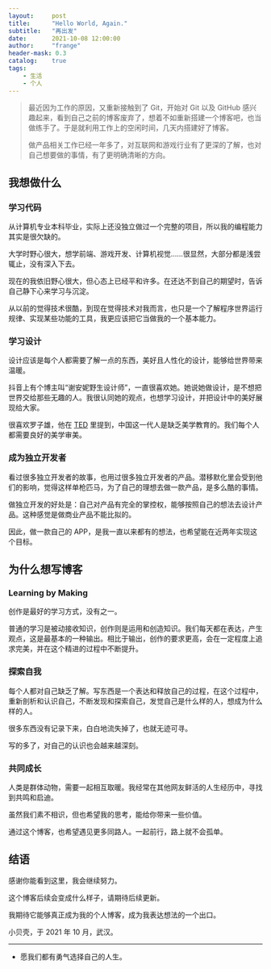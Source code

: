 ```yaml
---
layout:     post
title:      "Hello World, Again."
subtitle:   "再出发"
date:       2021-10-08 12:00:00
author:     "frange"
header-mask: 0.3
catalog:    true
tags:
    - 生活
    - 个人
---
```


> 最近因为工作的原因，又重新接触到了 Git，开始对 Git 以及 GitHub 感兴趣起来，看到自己之前的博客废弃了，想着不如重新搭建一个博客吧，也当做练手了。于是就利用工作上的空闲时间，几天内搭建好了博客。
>
>
> 做产品相关工作已经一年多了，对互联网和游戏行业有了更深的了解，也对自己想要做的事情，有了更明确清晰的方向。

## **我想做什么**

### 学习代码

从计算机专业本科毕业，实际上还没独立做过一个完整的项目，所以我的编程能力其实是很欠缺的。

大学时野心很大，想学前端、游戏开发、计算机视觉……很显然，大部分都是浅尝辄止，没有深入下去。

现在的我依旧野心很大，但心态上已经平和许多。在还达不到自己的期望时，告诉自己静下心来学习与沉淀。

从以前的觉得技术很酷，到现在觉得技术对我而言，也只是一个了解程序世界运行规律、实现某些功能的工具，我更应该把它当做我的一个基本能力。

### **学习设计**

设计应该是每个人都需要了解一点的东西，美好且人性化的设计，能够给世界带来温暖。

抖音上有个博主叫“谢安妮野生设计师”，一直很喜欢她。她说她做设计，是不想把世界交给那些无趣的人。我很认同她的观点，也想学习设计，并把设计中的美好展现给大家。

很喜欢罗子雄，他在 [TED](https://www.bilibili.com/video/BV1DW411i79u) 里提到，中国这一代人是缺乏美学教育的。我们每个人都需要良好的美学审美。

### 成为独立开发者

看过很多独立开发者的故事，也用过很多独立开发者的产品。潜移默化里会受到他们的影响，觉得这样单枪匹马，为了自己的理想去做一款产品，是多么酷的事情。

做独立开发的好处是：自己对产品有完全的掌控权，能够按照自己的想法去设计产品。这种感觉是做商业产品不能比拟的。

因此，做一款自己的 APP，是我一直以来都有的想法，也希望能在近两年实现这个目标。

## 为什么想写博客

### **Learning by Making**

创作是最好的学习方式，没有之一。

普通的学习是被动接收知识，创作则是运用和创造知识。我们每天都在表达，产生观点，这是最基本的一种输出。相比于输出，创作的要求更高，会在一定程度上追求完美，并在这个精进的过程中不断提升。

### **探索自我**

每个人都对自己缺乏了解。写东西是一个表达和释放自己的过程，在这个过程中，重新剖析和认识自己，不断发现和探索自己，发觉自己是什么样的人，想成为什么样的人。

很多东西没有记录下来，白白地流失掉了，也就无迹可寻。

写的多了，对自己的认识也会越来越深刻。

### 共同成长

人类是群体动物，需要一起相互取暖。我经常在其他网友鲜活的人生经历中，寻找到共鸣和启迪。

虽然我们素不相识，但也希望我的思考，能给你带来一些价值。

通过这个博客，也希望遇见更多同路人。一起前行，路上就不会孤单。

## **结语**

感谢你能看到这里，我会继续努力。

这个博客后续会变成什么样子，请期待后续更新。

我期待它能够真正成为我的个人博客，成为我表达想法的一个出口。

小贝壳，于 2021 年 10 月，武汉。

---

- 愿我们都有勇气选择自己的人生。
